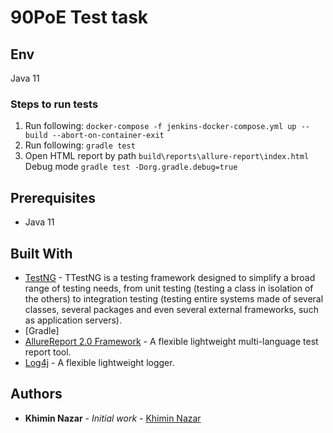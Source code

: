 
# 90PoE Test task
## Env
Java 11
### Steps to run tests
1. Run following: `docker-compose -f jenkins-docker-compose.yml up --build --abort-on-container-exit`
2. Run following: `gradle test`
3. Open HTML report by path `build\reports\allure-report\index.html`
Debug mode
`gradle test -Dorg.gradle.debug=true`

## Prerequisites
 * Java 11
  
## Built With
  * [TestNG](http://testng.org/doc/) - TTestNG is a testing framework designed to simplify a broad range of testing needs, from unit testing (testing a class in isolation of the others) to integration testing (testing entire systems made of several classes, several packages and even several external frameworks, such as application servers).
  * [Gradle]
  * [AllureReport 2.0 Framework](https://github.com/allure-framework/) - A flexible lightweight multi-language test report tool.
  * [Log4j](https://logging.apache.org/log4j/2.x/) - A flexible lightweight logger.

          
## Authors
* **Khimin Nazar** - *Initial work* - [Khimin Nazar](https://github.com/naz1719)
